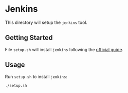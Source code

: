 # Jenkins

This directory will setup the `jenkins` tool.

## Getting Started

File `setup.sh` will install `jenkins` following the [official guide](https://www.jenkins.io/).

## Usage

Run `setup.sh` to install `jenkins`:

```bash
./setup.sh
```
